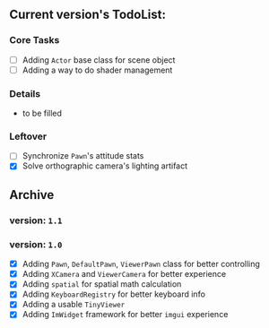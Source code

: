 ## Current version's TodoList:

### Core Tasks

- [ ] Adding `Actor` base class for scene object
- [ ] Adding a way to do shader management

### Details

- to be filled

### Leftover

- [ ] Synchronize `Pawn`'s attitude stats
- [x] Solve orthographic camera's lighting artifact

## Archive

### version: `1.1`


### version: `1.0`

- [x] Adding `Pawn`, `DefaultPawn`, `ViewerPawn` class for better controlling
- [x] Adding `XCamera` and `ViewerCamera` for better experience
- [x] Adding `spatial` for spatial math calculation
- [x] Adding `KeyboardRegistry` for better keyboard info
- [X] Adding a usable `TinyViewer`
- [X] Adding `ImWidget` framework for better `imgui` experience
